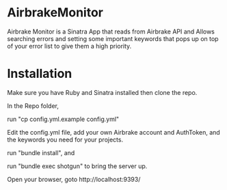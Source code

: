 AirbrakeMonitor
===============

Airbrake Monitor is a Sinatra App that reads from Airbrake API and Allows searching errors and setting some important keywords that pops up on top of your error list to give them a high priority.


Installation
===============
Make sure you have Ruby and Sinatra installed then clone the repo.

In the Repo folder, 

run "cp config.yml.example config.yml"

Edit the config.yml file, add your own Airbrake account and AuthToken, and the keywords you need for your projects.

run "bundle install", and

run "bundle exec shotgun" to bring the server up.

Open your browser, goto http://localhost:9393/

